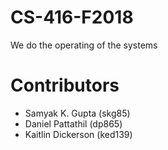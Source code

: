 # CS-416-F2018
We do the operating of the systems

# Contributors

* Samyak K. Gupta (skg85)
* Daniel Pattathil (dp865)
* Kaitlin Dickerson (ked139)
